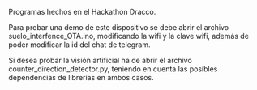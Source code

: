 Programas hechos en el Hackathon Dracco.

Para probar una demo de este dispositivo se debe abrir el archivo suelo_interfence_OTA.ino, modificando la wifi y la clave wifi, además de poder modificar la id del chat de telegram.

Si desea probar la visión artificial ha de abrir el archivo counter_direction_detector.py, teniendo en cuenta las posibles dependencias de librerías en ambos casos.
